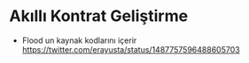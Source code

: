 # Akıllı Kontrat Geliştirme


- Flood un kaynak kodlarını içerir
https://twitter.com/erayusta/status/1487757596488605703


